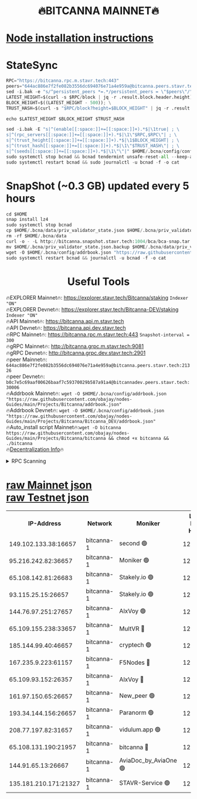 <h1 align="center"> 🔥BITCANNA MAINNET🔥</h1>


[Node installation instructions](https://github.com/obajay/nodes-Guides/tree/main/Projects/Bitcanna)
=

# StateSync
```python
RPC="https://bitcanna.rpc.m.stavr.tech:443"
peers="644ac886e7f2fe082b3556dc694076e71a4e959a@bitcanna.peers.stavr.tech:21326"
sed -i.bak -e "s/^persistent_peers *=.*/persistent_peers = \"$peers\"/" $HOME/.bcna/config/config.toml
LATEST_HEIGHT=$(curl -s $RPC/block | jq -r .result.block.header.height); \
BLOCK_HEIGHT=$((LATEST_HEIGHT - 500)); \
TRUST_HASH=$(curl -s "$RPC/block?height=$BLOCK_HEIGHT" | jq -r .result.block_id.hash)

echo $LATEST_HEIGHT $BLOCK_HEIGHT $TRUST_HASH

sed -i.bak -E "s|^(enable[[:space:]]+=[[:space:]]+).*$|\1true| ; \
s|^(rpc_servers[[:space:]]+=[[:space:]]+).*$|\1\"$RPC,$RPC\"| ; \
s|^(trust_height[[:space:]]+=[[:space:]]+).*$|\1$BLOCK_HEIGHT| ; \
s|^(trust_hash[[:space:]]+=[[:space:]]+).*$|\1\"$TRUST_HASH\"| ; \
s|^(seeds[[:space:]]+=[[:space:]]+).*$|\1\"\"|" $HOME/.bcna/config/config.toml
sudo systemctl stop bcnad && bcnad tendermint unsafe-reset-all --keep-addr-book
sudo systemctl restart bcnad && sudo journalctl -u bcnad -f -o cat
```
# SnapShot (~0.3 GB) updated every 5 hours
```python
cd $HOME
snap install lz4
sudo systemctl stop bcnad
cp $HOME/.bcna/data/priv_validator_state.json $HOME/.bcna/priv_validator_state.json.backup
rm -rf $HOME/.bcna/data
curl -o - -L http://bitcanna.snapshot.stavr.tech:1004/bca/bca-snap.tar.lz4 | lz4 -c -d - | tar -x -C $HOME/.bcna --strip-components 2
mv $HOME/.bcna/priv_validator_state.json.backup $HOME/.bcna/data/priv_validator_state.json
wget -O $HOME/.bcna/config/addrbook.json "https://raw.githubusercontent.com/obajay/nodes-Guides/main/Projects/Bitcanna/addrbook.json"
sudo systemctl restart bcnad && journalctl -u bcnad -f -o cat
```

 <h1 align="center"> Useful Tools</h1>

🔥EXPLORER Mainnet🔥:    https://explorer.stavr.tech/Bitcanna/staking          `Indexer "ON"` \
🔥EXPLORER Devnet🔥:     https://explorer.stavr.tech/Bitcanna-DEV/staking     `Indexer "ON"` \
🔥API Mainnet🔥:         https://bitcanna.api.m.stavr.tech \
🔥API Devnet🔥:          https://bitcanna.api.dev.stavr.tech \
🔥RPC Mainnet🔥:         https://bitcanna.rpc.m.stavr.tech:443         `Snapshot-interval = 300` \
🔥gRPC Mainnet🔥:        http://bitcanna.grpc.m.stavr.tech:9081 \
🔥gRPC Devnet🔥:         http://bitcanna.grpc.dev.stavr.tech:2901 \
🔥peer Mainnet🔥:        `644ac886e7f2fe082b3556dc694076e71a4e959a@bitcanna.peers.stavr.tech:21326` \
🔥peer Devnet🔥:         `b0c7e5c69aaf00626baaf7c59370029b587a91a4@bitcannadev.peers.stavr.tech:30006` \
🔥Addrbook Mainnet🔥:    ```wget -O $HOME/.bcna/config/addrbook.json "https://raw.githubusercontent.com/obajay/nodes-Guides/main/Projects/Bitcanna/addrbook.json"``` \
🔥Addrbook Devnet🔥:    ```wget -O $HOME/.bcna/config/addrbook.json "https://raw.githubusercontent.com/obajay/nodes-Guides/main/Projects/Bitcanna/Bitcanna_DEV/addrbook.json"``` \
🔥Auto_install script Mainnet🔥:```wget -O bitcanna https://raw.githubusercontent.com/obajay/nodes-Guides/main/Projects/Bitcanna/bitcanna && chmod +x bitcanna && ./bitcanna``` \
🔥[Decentralization Info](https://github.com/obajay/StateSync-snapshots/tree/main/Projects/Bitcanna/Decentralization)🔥


<details>
<summary>RPC Scanning</summary>

<h2 align="center"> We scan nodes in real time every 4 hours. And we provide the final result of RPC endpoints.
We cannot influence the operation of these nodes in any way. </h2>


```python
If Voting Power is higher than 0 --> then the Node is a validator of the network and may be subject to attack and be a potential threat to the chain.
```
```python
We marked such validators with a red symbol
```

</details>

[raw Mainnet json](https://rpc-check.bcam.stavr.tech/bcam/rpc-bcam-result.json) \
[raw Testnet json](https://github.com/obajay/StateSync-snapshots/tree/main/Projects/Bitcanna/Rpc-Check-Testnet)
=



<table><tr><th>IP-Address</th><th>Network</th><th>Moniker</th><th>Latest Block Height</th><th>Earliest Block Height</th><th>Catching Up</th><th>Tx Index</th><th>Voting Power</th><th>Scan Time</th></tr><tr><td>149.102.133.38:16657</td><td>bitcanna-1</td><td>second 🟢</td><td>12661521</td><td>1</td><td>False</td><td>on</td><td>0</td><td>2024-02-20T00:25:30.698911211UTC</td></tr><tr><td>95.216.242.82:36657</td><td>bitcanna-1</td><td>Moniker 🟢</td><td>12661511</td><td>5776907</td><td>False</td><td>on</td><td>0</td><td>2024-02-20T00:24:27.737301583UTC</td></tr><tr><td>65.108.142.81:26683</td><td>bitcanna-1</td><td>Stakely.io 🟢</td><td>12661515</td><td>6152001</td><td>False</td><td>on</td><td>0</td><td>2024-02-20T00:24:51.765719982UTC</td></tr><tr><td>93.115.25.15:26657</td><td>bitcanna-1</td><td>Stakely.io 🟢</td><td>12661514</td><td>6520001</td><td>False</td><td>on</td><td>0</td><td>2024-02-20T00:24:45.256919189UTC</td></tr><tr><td>144.76.97.251:27657</td><td>bitcanna-1</td><td>AlxVoy 🟢</td><td>12661519</td><td>8805201</td><td>False</td><td>on</td><td>0</td><td>2024-02-20T00:25:18.002471402UTC</td></tr><tr><td>65.109.155.238:33657</td><td>bitcanna-1</td><td>MultVR 🔴</td><td>12661516</td><td>9933415</td><td>False</td><td>on</td><td>353122</td><td>2024-02-20T00:24:59.508489603UTC</td></tr><tr><td>185.144.99.40:46657</td><td>bitcanna-1</td><td>cryptech 🟢</td><td>12661510</td><td>11528001</td><td>False</td><td>on</td><td>0</td><td>2024-02-20T00:24:23.230659354UTC</td></tr><tr><td>167.235.9.223:61157</td><td>bitcanna-1</td><td>F5Nodes 🔴</td><td>12661517</td><td>12084001</td><td>False</td><td>on</td><td>570</td><td>2024-02-20T00:25:01.818174152UTC</td></tr><tr><td>65.109.93.152:26357</td><td>bitcanna-1</td><td>AlxVoy 🔴</td><td>12661522</td><td>12109301</td><td>False</td><td>on</td><td>1391783</td><td>2024-02-20T00:25:31.347741897UTC</td></tr><tr><td>161.97.150.65:26657</td><td>bitcanna-1</td><td>New_peer 🟢</td><td>12661515</td><td>12254001</td><td>False</td><td>on</td><td>0</td><td>2024-02-20T00:24:52.069278953UTC</td></tr><tr><td>193.34.144.156:26657</td><td>bitcanna-1</td><td>Paranorm 🟢</td><td>12661517</td><td>12271301</td><td>False</td><td>on</td><td>0</td><td>2024-02-20T00:25:06.561624611UTC</td></tr><tr><td>208.77.197.82:31657</td><td>bitcanna-1</td><td>vidulum.app 🟢</td><td>12596389</td><td>12386934</td><td>False</td><td>on</td><td>0</td><td>2024-02-20T00:24:54.914652785UTC</td></tr><tr><td>65.108.131.190:21957</td><td>bitcanna-1</td><td>bitcanna 🔴</td><td>12661517</td><td>12561517</td><td>False</td><td>on</td><td>419088</td><td>2024-02-20T00:25:06.287136140UTC</td></tr><tr><td>144.91.65.13:26667</td><td>bitcanna-1</td><td>AviaDoc_by_AviaOne 🟢</td><td>12661519</td><td>12660601</td><td>False</td><td>on</td><td>0</td><td>2024-02-20T00:25:15.197624837UTC</td></tr><tr><td>135.181.210.171:21327</td><td>bitcanna-1</td><td>STAVR-Service 🟢</td><td>12661519</td><td>12661101</td><td>False</td><td>on</td><td>0</td><td>2024-02-20T00:25:17.655600617UTC</td></tr></table>
